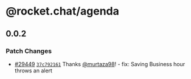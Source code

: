 # @rocket.chat/agenda

## 0.0.2

### Patch Changes

- [#29449](https://github.com/RocketChat/Rocket.Chat/pull/29449) [`37c792161`](https://github.com/RocketChat/Rocket.Chat/commit/37c792161f756c712a4203f36a3e056bfb323258) Thanks [@murtaza98](https://github.com/murtaza98)! - fix: Saving Business hour throws an alert
